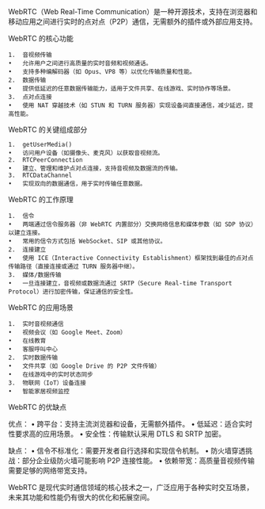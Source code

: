 WebRTC（Web Real-Time Communication）是一种开源技术，支持在浏览器和移动应用之间进行实时的点对点（P2P）通信，无需额外的插件或外部应用支持。

WebRTC 的核心功能

	1.	音视频传输
	•	允许用户之间进行高质量的实时音频和视频通话。
	•	支持多种编解码器（如 Opus、VP8 等）以优化传输质量和性能。
	2.	数据传输
	•	提供低延迟的任意数据传输能力，适用于文件共享、在线游戏、实时协作等场景。
	3.	点对点连接
	•	使用 NAT 穿越技术（如 STUN 和 TURN 服务器）实现设备间直接通信，减少延迟，提高性能。

WebRTC 的关键组成部分

	1.	getUserMedia()
	•	访问用户设备（如摄像头、麦克风）以获取音视频流。
	2.	RTCPeerConnection
	•	建立、管理和维护点对点连接，支持音视频及数据流的传输。
	3.	RTCDataChannel
	•	实现双向的数据通信，用于实时传输任意数据。

WebRTC 的工作原理

	1.	信令
	•	两端通过信令服务器（非 WebRTC 内置部分）交换网络信息和媒体参数（如 SDP 协议）以建立连接。
	•	常用的信令方式包括 WebSocket、SIP 或其他协议。
	2.	连接建立
	•	使用 ICE（Interactive Connectivity Establishment）框架找到最佳的点对点传输路径（直接连接或通过 TURN 服务器中继）。
	3.	媒体/数据传输
	•	一旦连接建立，音视频或数据流通过 SRTP（Secure Real-time Transport Protocol）进行加密传输，保证通信的安全性。

WebRTC 的应用场景

	1.	实时音视频通信
	•	视频会议（如 Google Meet、Zoom）
	•	在线教育
	•	客服呼叫中心
	2.	实时数据传输
	•	文件共享（如 Google Drive 的 P2P 文件传输）
	•	在线游戏中的实时状态同步
	3.	物联网（IoT）设备连接
	•	智能家居视频监控

WebRTC 的优缺点

优点：
	•	跨平台：支持主流浏览器和设备，无需额外插件。
	•	低延迟：适合实时性要求高的应用场景。
	•	安全性：传输默认采用 DTLS 和 SRTP 加密。

缺点：
	•	信令不标准化：需要开发者自行选择和实现信令机制。
	•	防火墙穿透挑战：部分企业级防火墙可能影响 P2P 连接性能。
	•	依赖带宽：高质量音视频传输需要足够的网络带宽支持。

WebRTC 是现代实时通信领域的核心技术之一，广泛应用于各种实时交互场景，未来其功能和性能仍有很大的优化和拓展空间。